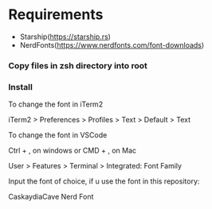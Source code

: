 # Requirements

- Starship(https://starship.rs)
- NerdFonts(https://www.nerdfonts.com/font-downloads)

### Copy files in zsh directory into root

### Install

To change the font in iTerm2

iTerm2 > Preferences > Profiles > Text > Default > Text

To change the font in VSCode

Ctrl + , on windows or CMD + , on Mac

User > Features > Terminal > Integrated: Font Family

Input the font of choice, if u use the font in this repository:

CaskaydiaCave Nerd Font
